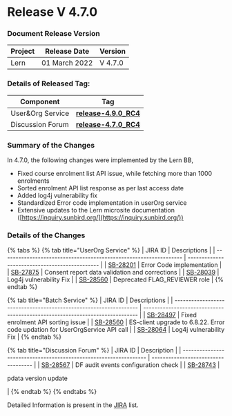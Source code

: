 # Release V 4.7.0

### Document Release Version <a href="#document-release-version" id="document-release-version"></a>

| Project | Release Date  | Version |
| ------- | ------------- | ------- |
| Lern    | 01 March 2022 | V 4.7.0 |

### Details of Released Tag:

| Component         | Tag                                                                                                                 |
| ----------------- | ------------------------------------------------------------------------------------------------------------------- |
| User\&Org Service | [**release-4.9.0\_RC4**](https://github.com/project-sunbird/sunbird-course-service/releases/tag/release-4.9.0\_RC4) |
| Discussion Forum  | [**release-4.7.0\_RC4**](https://github.com/Sunbird-Lern/discussions-middleware/releases/tag/release-4.7.0\_RC4)    |

### **Summary of the Changes** <a href="#1.-summary-of-the-changes" id="1.-summary-of-the-changes"></a>

In 4.7.0, the following changes were implemented by the Lern BB,

* Fixed course enrolment list API issue, while fetching more than 1000 enrolments
* Sorted enrolment API list response as per last access date
* Added log4j vulnerability fix
* Standardized Error code implementation in userOrg service
* Extensive updates to the Lern microsite documentation ([https://inquiry.sunbird.org/](https://inquiry.sunbird.org/))

### **Details of the Changes** <a href="#2.-details-of-the-changes" id="2.-details-of-the-changes"></a>

{% tabs %}
{% tab title="UserOrg Service" %}
| JIRA ID                                                           | Descriptions                                   |
| ----------------------------------------------------------------- | ---------------------------------------------- |
| [SB-28201](https://project-sunbird.atlassian.net/browse/SB-28201) | Error Code implementation                      |
| [SB-27875](https://project-sunbird.atlassian.net/browse/SB-27875) | Consent report data validation and corrections |
| [SB-28039](https://project-sunbird.atlassian.net/browse/SB-28039) | Log4j vulnerability Fix                        |
| [SB-28560](https://project-sunbird.atlassian.net/browse/SB-28560) | Deprecated FLAG\_REVIEWER role                 |
{% endtab %}

{% tab title="Batch Service" %}
| JIRA ID                                                           | Descriptions                                                                 |
| ----------------------------------------------------------------- | ---------------------------------------------------------------------------- |
| [SB-28497](https://project-sunbird.atlassian.net/browse/SB-28497) | Fixed enrolment API sorting issue                                            |
| [SB-28560](https://project-sunbird.atlassian.net/browse/SB-28560) | ES-client upgrade to 6.8.22. Error code updation for UserOrgService API call |
| [SB-28064](https://project-sunbird.atlassian.net/browse/SB-28064) | Log4j vulnerability Fix                                                      |
{% endtab %}

{% tab title="Discussion Forum" %}
| JIRA ID                                                           | Description                         |
| ----------------------------------------------------------------- | ----------------------------------- |
| [SB-28567](https://project-sunbird.atlassian.net/browse/SB-28567) | DF audit events configuration check |
| [SB-28743](https://project-sunbird.atlassian.net/browse/SB-28743) | <p>pdata version update<br></p>     |
{% endtab %}
{% endtabs %}

Detailed Information is present in the [JIRA](https://project-sunbird.atlassian.net/issues/?filter=12362) list.
